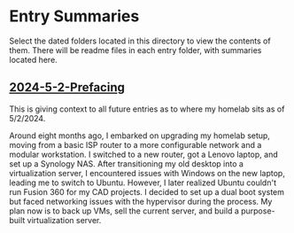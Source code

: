 # Entry Summaries

Select the dated folders located in this directory to view the contents of them. There will be readme files in each entry folder, with summaries located here.

## [2024-5-2-Prefacing](/Entries/2024-5-2_Prefacing/)

This is giving context to all future entries as to where my homelab sits as of 5/2/2024.

Around eight months ago, I embarked on upgrading my homelab setup, moving from a basic ISP router to a more configurable network and a modular workstation. I switched to a new router, got a Lenovo laptop, and set up a Synology NAS. After transitioning my old desktop into a virtualization server, I encountered issues with Windows on the new laptop, leading me to switch to Ubuntu. However, I later realized Ubuntu couldn't run Fusion 360 for my CAD projects. I decided to set up a dual boot system but faced networking issues with the hypervisor during the process. My plan now is to back up VMs, sell the current server, and build a purpose-built virtualization server.